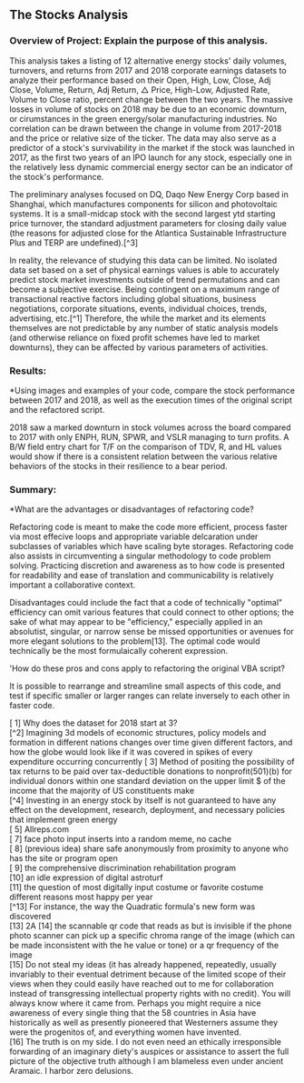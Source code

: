 ## The Stocks Analysis 

### Overview of Project: Explain the purpose of this analysis.

This analysis takes a listing of 12 alternative energy stocks' daily volumes, turnovers, and returns from 2017 and 2018 corporate earnings datasets to analyze their performance based on their Open, High, Low, Close, Adj Close, Volume, Return, Adj Return, △ Price, High-Low, Adjusted Rate, Volume to Close ratio, percent change between the two years.  The massive losses in volume of stocks on 2018 may be due to an economic downturn, or cirumstances in the green energy/solar manufacturing industries. No correlation can be drawn between the change in volume from 2017-2018 and the price or relative size of the ticker. The data may also serve as a predictor of a stock's survivability in the market if the stock was launched in 2017, as the first two years of an IPO launch for any stock, especially one in the relatively less dynamic commercial energy sector can be an indicator of the stock's performance.

The preliminary analyses focused on DQ, Daqo New Energy Corp based in Shanghai, which manufactures components for silicon and photovoltaic systems. It is a small-midcap stock with the second largest ytd starting price turnover, the standard adjustment parameters for closing daily value (the reasons for adjusted close for the Atlantica Sustainable Infrastructure Plus and TERP are undefined).[^3] 

In reality, the relevance of studying this data can be limited. No isolated data set based on a set of physical earnings values is able to accurately predict stock market investments outside of trend permutations and can become a subjective exercise. Being contingent on a maximum range of transactional reactive factors including global situations, business negotiations, corporate situations, events, individual choices, trends, advertising, etc.[^1] Therefore, the while the market and its elements themselves are not predictable by any number of static analysis models (and otherwise reliance on fixed profit schemes have led to market downturns), they can be affected by various parameters of activities.

### Results: 
*Using images and examples of your code, compare the stock performance between 2017 and 2018, as well as the execution times of the original script and the refactored script. 

2018 saw a marked downturn in stock volumes across the board compared to 2017 with only ENPH, RUN, SPWR, and VSLR managing to turn profits. 
A B/W field entry chart for T/F on the comparison of TDV, R, and HL values would show if there is a consistent relation between the various relative behaviors of the stocks in their resilience to a bear period.  

### Summary: 
*What are the advantages or disadvantages of refactoring code?

Refactoring code is meant to make the code more efficient, process faster via most effecive loops and appropriate variable delcaration under subclasses of variables which have scaling byte storages.  Refactoring code also assists in circumventing a singular methodology to code problem solving.  Practicing discretion and awareness as to how code is presented for readability and ease of translation and communicability is relatively important a collaborative context. 

Disadvantages could include the fact that a code of technically "optimal" efficiency can omit various features that could connect to other options; the sake of what may appear to be "efficiency," especially applied in an absolutist, singular, or narrow sense be missed opportunities or avenues for more elegant solutions to the problem[13].  The optimal code would technically be the most formulaically coherent expression. 

'How do these pros and cons apply to refactoring the original VBA script?
	
It is possible to rearrange and streamline small aspects of this code, and test if specific smaller or larger ranges can relate inversely to each other in faster code.

[ 1]  Why does the dataset for 2018 start at 3?  
[^2]  Imagining 3d models of economic structures, policy models and formation in different nations changes over time given different factors, and how the globe would look like if it was covered in spikes of every expenditure occurring concurrently
[ 3]   Method of positing the possibility of tax returns to be paid over tax-deductible donations to nonprofit(501)(b) for individual donors within one standard deviation on the upper limit $ of the income that the majority of US constituents make  
[^4]  Investing in an energy stock by itself is not guaranteed to have any effect on the development, research, deployment, and necessary policies that implement green energy  
[ 5]   Allreps.com   
[ 7]   face photo input inserts into a random meme, no cache  
[ 8]   (previous idea) share safe anonymously from proximity to anyone who has the site or program open  
[ 9]   the comprehensive discrimination rehabilitation program  
[10]  an idle expression of digital astroturf  
[11]  the question of most digitally input costume or favorite costume different reasons most happy per year  
[^13] For instance, the way the Quadratic formula's new form was discovered  
[13]  2A 
[14]  the scannable qr code that reads as but is invisible if the phone photo scanner can pick up a specific chroma range of the image (which can be made inconsistent with the he value or tone) or a qr frequency of the image  
[15]  Do not steal my ideas (it has already happened, repeatedly, usually invariably to their eventual detriment because of the limited scope of their views when they could easily have reached out to me for collaboration instead of transgressing intellectual property rights with no credit).  You will always know where it came from.  Perhaps you might require a nice awareness of every single thing that the 58 countries in Asia have historically as well as presently pioneered that Westerners assume they were the progenitos of, and everything women have invented.   
[16]  The truth is on my side.  I do not even need an ethically irresponsible forwarding of an imaginary diety's auspices or assistance to assert the full picture of the objective truth although I am blameless even under ancient Aramaic. I harbor zero delusions.

